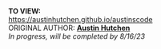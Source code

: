  <br> <b>TO VIEW: </b>
 <br>
 https://austinhutchen.github.io/austinscode
  <br>
ORIGINAL AUTHOR: <u><b>Austin Hutchen </b></u> 
<br>
*In progress, will be completed by 8/16/23*
